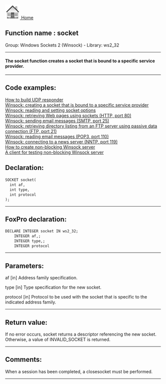 [<img src="../../images/home.png"> Home ](https://github.com/VFPX/Win32API)  

## Function name : socket
Group: Windows Sockets 2 (Winsock) - Library: ws2_32    
***  


#### The <B>socket</B> function creates a socket that is bound to a specific service provider.
***  


## Code examples:
[How to build UDP responder](../../samples/sample_052.md)  
[Winsock: creating a socket that is bound to a specific service provider](../../samples/sample_226.md)  
[Winsock: reading and setting socket options](../../samples/sample_232.md)  
[Winsock: retrieving Web pages using sockets (HTTP, port 80)](../../samples/sample_383.md)  
[Winsock: sending email messages (SMTP, port 25)](../../samples/sample_385.md)  
[Winsock: retrieving directory listing from an FTP server using passive data connection (FTP, port 21)](../../samples/sample_386.md)  
[Winsock: reading email messages (POP3, port 110)](../../samples/sample_388.md)  
[Winsock: connecting to a news server (NNTP, port 119)](../../samples/sample_389.md)  
[How to create non-blocking Winsock server](../../samples/sample_412.md)  
[A client for testing non-blocking Winsock server](../../samples/sample_413.md)  

## Declaration:
```foxpro  
SOCKET socket(
  int af,
  int type,
  int protocol
);  
```  
***  


## FoxPro declaration:
```foxpro  
DECLARE INTEGER socket IN ws2_32;
	INTEGER af,;
	INTEGER type,;
	INTEGER protocol  
```  
***  


## Parameters:
af 
[in] Address family specification. 

type 
[in] Type specification for the new socket. 

protocol 
[in] Protocol to be used with the socket that is specific to the indicated address family.   
***  


## Return value:
If no error occurs, socket returns a descriptor referencing the new socket. Otherwise, a value of INVALID_SOCKET is returned.  
***  


## Comments:
When a session has been completed, a closesocket must be performed.  
  
***  

